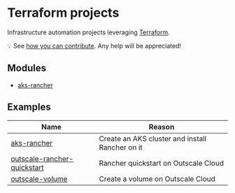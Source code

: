 # Terraform projects

Infrastructure automation projects leveraging [Terraform](https://www.terraform.io/).

💡 See [how you can contribute](CONTRIBUTING.md). Any help will be appreciated!

## Modules

* [aks-rancher](modules/aks-rancher/README.md)

## Examples

Name                                                                       | Reason
---------------------------------------------------------------------------|------------------------------------------------
[aks-rancher](examples/aks-rancher/README.md)                              | Create an AKS cluster and install Rancher on it
[outscale-rancher-quickstart](examples/outscale-vm-rke2-rancher/README.md) | Rancher quickstart on Outscale Cloud
[outscale-volume](examples/outscale-volume/README.md)                      | Create a volume on Outscale Cloud

